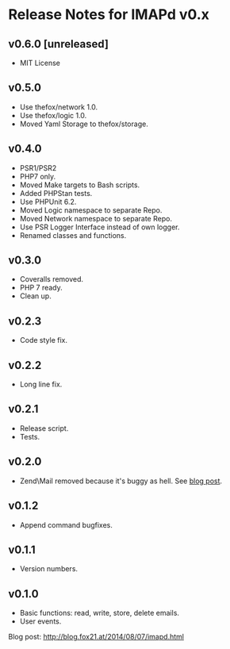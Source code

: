 # Release Notes for IMAPd v0.x

## v0.6.0 [unreleased]

- MIT License

## v0.5.0

- Use thefox/network 1.0.
- Use thefox/logic 1.0.
- Moved Yaml Storage to thefox/storage.

## v0.4.0

- PSR1/PSR2
- PHP7 only.
- Moved Make targets to Bash scripts.
- Added PHPStan tests.
- Use PHPUnit 6.2.
- Moved Logic namespace to separate Repo.
- Moved Network namespace to separate Repo.
- Use PSR Logger Interface instead of own logger.
- Renamed classes and functions.

## v0.3.0

- Coveralls removed.
- PHP 7 ready.
- Clean up.

## v0.2.3

- Code style fix.

## v0.2.2

- Long line fix.

## v0.2.1

- Release script.
- Tests.

## v0.2.0

- Zend\Mail removed because it's buggy as hell. See [blog post](http://blog.fox21.at/2014/10/29/imapd-0-2-0.html).

## v0.1.2

- Append command bugfixes.

## v0.1.1

- Version numbers.

## v0.1.0

- Basic functions: read, write, store, delete emails.
- User events.

Blog post: http://blog.fox21.at/2014/08/07/imapd.html
